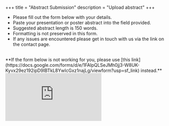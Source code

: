 +++
title = "Abstract Submission"
description = "Upload abstract"
+++

- Please fill out the form below with your details.
- Paste your presentation or poster abstract into the field provided.
- Suggested abstract length is 150 words.
- Formatting is not preserved in this form.
- If any issues are encountered please get in touch with us via the link on the contact page.

<br>
**If the form below is not working for you, please use [this link](https://docs.google.com/forms/d/e/1FAIpQLSeJMh0jj3-W8UK-Kyvx29ez192ipD9IBTkL8YwIcGxz1najLg/viewform?usp=sf_link) instead.**

<iframe src="https://docs.google.com/forms/d/e/1FAIpQLSeJMh0jj3-W8UK-Kyvx29ez192ipD9IBTkL8YwIcGxz1najLg/viewform?embedded=true" frameborder="0" marginheight="0" marginwidth="0">Loading...</iframe>
<br>